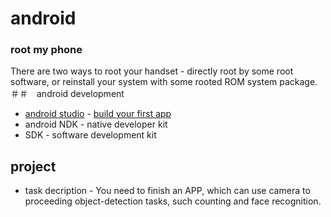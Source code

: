 # android
### root my phone
There are two ways to root your handset - directly root by some root software, or reinstall your system with some rooted ROM system package.
＃＃　android development
+ [android studio](https://developer.android.com/studio/) - [build your first app](https://developer.android.com/training/basics/firstapp/)
+ android NDK - native developer kit
+ SDK - software development kit
## project
+ task decription - You need to finish an APP, which can use camera to proceeding object-detection tasks, such counting and face recognition.
